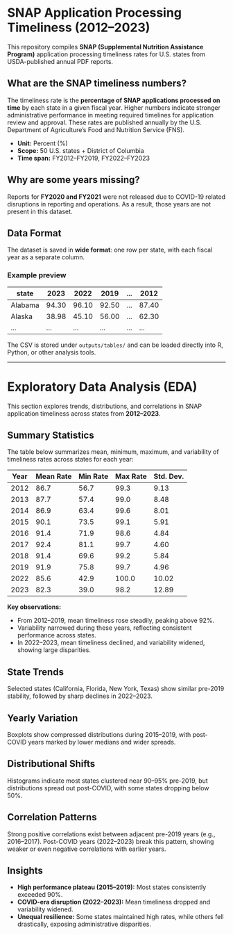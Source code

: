 # SNAP Application Processing Timeliness (2012–2023)

This repository compiles **SNAP (Supplemental Nutrition Assistance Program)** application processing timeliness rates for U.S. states from USDA-published annual PDF reports.  

## What are the SNAP timeliness numbers?  
The timeliness rate is the **percentage of SNAP applications processed on time** by each state in a given fiscal year. Higher numbers indicate stronger administrative performance in meeting required timelines for application review and approval. These rates are published annually by the U.S. Department of Agriculture’s Food and Nutrition Service (FNS).  

- **Unit:** Percent (%)  
- **Scope:** 50 U.S. states + District of Columbia  
- **Time span:** FY2012–FY2019, FY2022–FY2023  

## Why are some years missing?  
Reports for **FY2020 and FY2021** were not released due to COVID-19 related disruptions in reporting and operations. As a result, those years are not present in this dataset.  

## Data Format  
The dataset is saved in **wide format**: one row per state, with each fiscal year as a separate column.  

### Example preview  

| state    | 2023  | 2022  | 2019  | ... | 2012  |  
|----------|-------|-------|-------|-----|-------|  
| Alabama  | 94.30 | 96.10 | 92.50 | ... | 87.40 |  
| Alaska   | 38.98 | 45.10 | 56.00 | ... | 62.30 |  
| ...      | ...   | ...   | ...   | ... | ...   |  

The CSV is stored under `outputs/tables/` and can be loaded directly into R, Python, or other analysis tools.  

---

# Exploratory Data Analysis (EDA)

This section explores trends, distributions, and correlations in SNAP application timeliness across states from **2012–2023**.  

## Summary Statistics  

The table below summarizes mean, minimum, maximum, and variability of timeliness rates across states for each year:  

| Year | Mean Rate | Min Rate | Max Rate | Std. Dev. |
|------|-----------|----------|----------|-----------|
| 2012 | 86.7 | 56.7 | 99.3 | 9.13 |
| 2013 | 87.7 | 57.4 | 99.0 | 8.48 |
| 2014 | 86.9 | 63.4 | 99.6 | 8.01 |
| 2015 | 90.1 | 73.5 | 99.1 | 5.91 |
| 2016 | 91.4 | 71.9 | 98.6 | 4.84 |
| 2017 | 92.4 | 81.1 | 99.7 | 4.60 |
| 2018 | 91.4 | 69.6 | 99.2 | 5.84 |
| 2019 | 91.9 | 75.8 | 99.7 | 4.96 |
| 2022 | 85.6 | 42.9 | 100.0 | 10.02 |
| 2023 | 82.3 | 39.0 | 98.2 | 12.89 |

**Key observations:**  
- From 2012–2019, mean timeliness rose steadily, peaking above 92%.  
- Variability narrowed during these years, reflecting consistent performance across states.  
- In 2022–2023, mean timeliness declined, and variability widened, showing large disparities.  

## State Trends  

Selected states (California, Florida, New York, Texas) show similar pre-2019 stability, followed by sharp declines in 2022–2023.  

## Yearly Variation  

Boxplots show compressed distributions during 2015–2019, with post-COVID years marked by lower medians and wider spreads.  

## Distributional Shifts  

Histograms indicate most states clustered near 90–95% pre-2019, but distributions spread out post-COVID, with some states dropping below 50%.  

## Correlation Patterns  

Strong positive correlations exist between adjacent pre-2019 years (e.g., 2016–2017). Post-COVID years (2022–2023) break this pattern, showing weaker or even negative correlations with earlier years.  

## Insights  

- **High performance plateau (2015–2019):** Most states consistently exceeded 90%.  
- **COVID-era disruption (2022–2023):** Mean timeliness dropped and variability widened.  
- **Unequal resilience:** Some states maintained high rates, while others fell drastically, exposing administrative disparities.  
